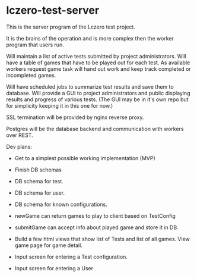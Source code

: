 # lczero-test-server

This is the server program of the Lczero test project.

It is the brains of the operation and is more complex then the worker program that users run.

Will maintain a list of active tests submitted by project administrators.
Will have a table of games that have to be played out for each test. 
As available workers request game task will hand out work and keep track completed or incompleted games.

Will have scheduled jobs to summarize test results and save them to database.
Will provide a GUI to project administrators and public displaying results and progress of various tests.
(The GUI may be in it's own repo but for simplicity keeping it in this one for now.)

SSL termination will be provided by nginx reverse proxy.

Postgres will be the database backend and communication with workers over REST.


Dev plans:

- Get to a simplest possible working implementation (MVP)

 - Finish DB schemas
 - DB schema for test.
 - DB schema for user.
 - DB schema for known configurations.

 - newGame can return games to play to client based on TestConfig
 - submitGame can accept info about played game and store it in DB.

 - Build a few html views that show list of Tests and list of all games. View game page for game detail.

 - Input screen for entering a Test configuration.
 - Input screen for entering a User

